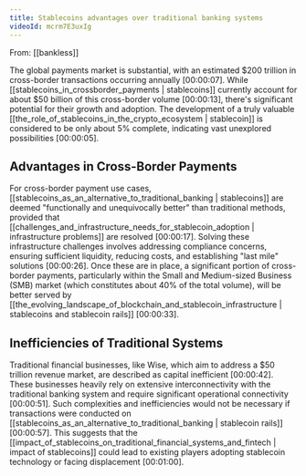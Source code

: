 ```yaml
---
title: Stablecoins advantages over traditional banking systems
videoId: mcrm7E3uxIg
---
```


From: [[bankless]] <br/> 

The global payments market is substantial, with an estimated $200 trillion in cross-border transactions occurring annually <a class="yt-timestamp" data-t="00:00:07">[00:00:07]</a>. While [[stablecoins_in_crossborder_payments | stablecoins]] currently account for about $50 billion of this cross-border volume <a class="yt-timestamp" data-t="00:00:13">[00:00:13]</a>, there's significant potential for their growth and adoption. The development of a truly valuable [[the_role_of_stablecoins_in_the_crypto_ecosystem | stablecoin]] is considered to be only about 5% complete, indicating vast unexplored possibilities <a class="yt-timestamp" data-t="00:00:05">[00:00:05]</a>.

## Advantages in Cross-Border Payments

For cross-border payment use cases, [[stablecoins_as_an_alternative_to_traditional_banking | stablecoins]] are deemed "functionally and unequivocally better" than traditional methods, provided that [[challenges_and_infrastructure_needs_for_stablecoin_adoption | infrastructure problems]] are resolved <a class="yt-timestamp" data-t="00:00:17">[00:00:17]</a>. Solving these infrastructure challenges involves addressing compliance concerns, ensuring sufficient liquidity, reducing costs, and establishing "last mile" solutions <a class="yt-timestamp" data-t="00:00:26">[00:00:26]</a>. Once these are in place, a significant portion of cross-border payments, particularly within the Small and Medium-sized Business (SMB) market (which constitutes about 40% of the total volume), will be better served by [[the_evolving_landscape_of_blockchain_and_stablecoin_infrastructure | stablecoins and stablecoin rails]] <a class="yt-timestamp" data-t="00:00:33">[00:00:33]</a>.

## Inefficiencies of Traditional Systems

Traditional financial businesses, like Wise, which aim to address a $50 trillion revenue market, are described as capital inefficient <a class="yt-timestamp" data-t="00:00:42">[00:00:42]</a>. These businesses heavily rely on extensive interconnectivity with the traditional banking system and require significant operational connectivity <a class="yt-timestamp" data-t="00:00:51">[00:00:51]</a>. Such complexities and inefficiencies would not be necessary if transactions were conducted on [[stablecoins_as_an_alternative_to_traditional_banking | stablecoin rails]] <a class="yt-timestamp" data-t="00:00:57">[00:00:57]</a>. This suggests that the [[impact_of_stablecoins_on_traditional_financial_systems_and_fintech | impact of stablecoins]] could lead to existing players adopting stablecoin technology or facing displacement <a class="yt-timestamp" data-t="00:01:00">[00:01:00]</a>.